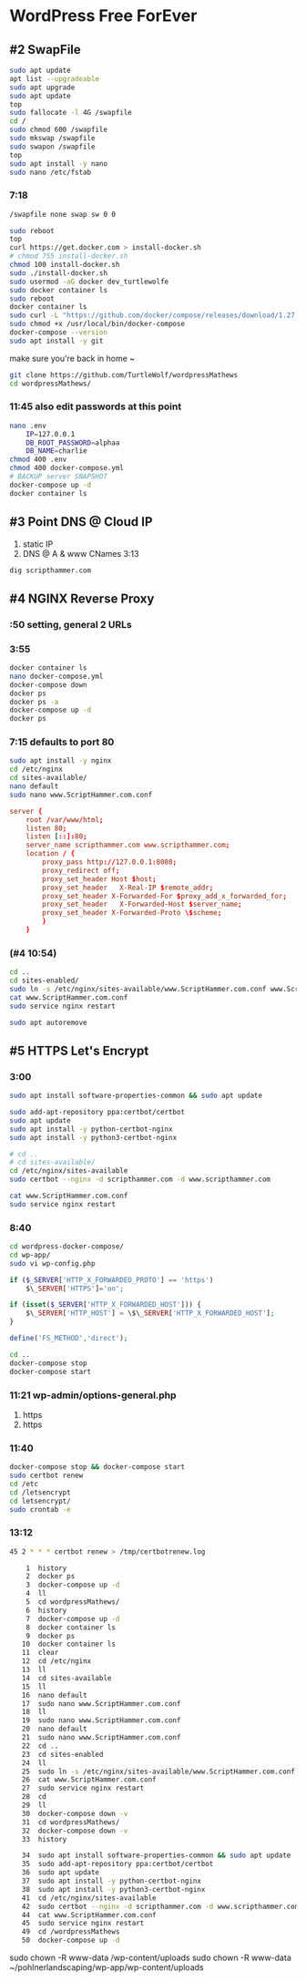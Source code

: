 # WordPress Free ForEver

## **#2 SwapFile**

```bash
sudo apt update
apt list --upgradeable
sudo apt upgrade
sudo apt update
top
sudo fallocate -l 4G /swapfile
cd /
sudo chmod 600 /swapfile
sudo mkswap /swapfile
sudo swapon /swapfile
top
sudo apt install -y nano
sudo nano /etc/fstab
```

### **7:18**

```bash 7:18
/swapfile none swap sw 0 0
```

```bash
sudo reboot
top
curl https://get.docker.com > install-docker.sh
# chmod 755 install-docker.sh
chmod 100 install-docker.sh
sudo ./install-docker.sh
sudo usermod -aG docker dev_turtlewolfe
sudo docker container ls
sudo reboot
docker container ls
sudo curl -L "https://github.com/docker/compose/releases/download/1.27.4/docker-compose-$(uname -s)-$(uname -m)" -o /usr/local/bin/docker-compose
sudo chmod +x /usr/local/bin/docker-compose
docker-compose --version
sudo apt install -y git
```

make sure you're back in home ~

<!-- git clone https://github.com/chrisbmatthews/wordpress-docker-compose.git -->

```bash
git clone https://github.com/TurtleWolf/wordpressMathews
cd wordpressMathews/
```

### **11:45 also edit passwords at this point**

```bash
nano .env
    IP=127.0.0.1
    DB_ROOT_PASSWORD=alphaa
    DB_NAME=charlie
chmod 400 .env
chmod 400 docker-compose.yml
# BACKUP server SNAPSHOT
docker-compose up -d
docker container ls
```

## **#3 Point DNS @ Cloud IP**

1. static IP
1. DNS @ A & www CNames 3:13

```bash
dig scripthammer.com
```

## **#4 NGINX Reverse Proxy**

### **:50** setting, general 2 URLs

### **3:55**

```bash
docker container ls
nano docker-compose.yml
docker-compose down
docker ps
docker ps -a
docker-compose up -d
docker ps
```

### **7:15** defaults to port 80

```bash
sudo apt install -y nginx
cd /etc/nginx
cd sites-available/
nano default
sudo nano www.ScriptHammer.com.conf
```

```conf
server {
    root /var/www/html;
    listen 80;
    listen [::]:80;
    server_name scripthammer.com www.scripthammer.com;
    location / {
        proxy_pass http://127.0.0.1:8080;
        proxy_redirect off;
        proxy_set_header Host $host;
        proxy_set_header   X-Real-IP $remote_addr;
        proxy_set_header X-Forwarded-For $proxy_add_x_forwarded_for;
        proxy_set_header   X-Forwarded-Host $server_name;
        proxy_set_header X-Forwarded-Proto \$scheme;
        }
    }
```

### (#4 10:54)

```bash
cd ..
cd sites-enabled/
sudo ln -s /etc/nginx/sites-available/www.ScriptHammer.com.conf www.ScriptHammer.com.conf
cat www.ScriptHammer.com.conf
sudo service nginx restart

sudo apt autoremove
```

## **#5 HTTPS Let's Encrypt**

### **3:00**

```bash
sudo apt install software-properties-common && sudo apt update
```

<!-- sudo apt update   -->
<!-- apt list --upgradeable   -->
<!-- sudo apt upgrade   -->

```bash
sudo add-apt-repository ppa:certbot/certbot
sudo apt update
sudo apt install -y python-certbot-nginx
sudo apt install -y python3-certbot-nginx
```

<!-- choose location   -->

```bash
# cd ..
# cd sites-available/
cd /etc/nginx/sites-available
sudo certbot --nginx -d scripthammer.com -d www.scripthammer.com
```

<!-- sudo certbot --nginx -d scripthammer.com -->
<!-- redirect unsecure   -->

```bash
cat www.ScriptHammer.com.conf
sudo service nginx restart
```

### **8:40**

```bash
cd wordpress-docker-compose/
cd wp-app/
sudo vi wp-config.php
```

```php
if ($_SERVER['HTTP_X_FORWARDED_PROTO'] == 'https')
    $\_SERVER['HTTPS']='on';

if (isset($_SERVER['HTTP_X_FORWARDED_HOST'])) {
    $\_SERVER['HTTP_HOST'] = \$\_SERVER['HTTP_X_FORWARDED_HOST'];
}
```

```php
define('FS_METHOD','direct');
```

```bash
cd ..
docker-compose stop
docker-compose start
```

### **11:21** wp-admin/options-general.php

1. https
1. https

### **11:40**

```bash
docker-compose stop && docker-compose start
sudo certbot renew
cd /etc
cd /letsencrypt
cd letsencrypt/
sudo crontab -e
```

### **13:12**

```bash
45 2 * * * certbot renew > /tmp/certbotrenew.log
```

```bash
    1  history
    2  docker ps
    3  docker-compose up -d
    4  ll
    5  cd wordpressMathews/
    6  history
    7  docker-compose up -d
    8  docker container ls
    9  docker ps
   10  docker container ls
   11  clear
   12  cd /etc/nginx
   13  ll
   14  cd sites-available
   15  ll
   16  nano default
   17  sudo nano www.ScriptHammer.com.conf
   18  ll
   19  sudo nano www.ScriptHammer.com.conf
   20  nano default
   21  sudo nano www.ScriptHammer.com.conf
   22  cd ..
   23  cd sites-enabled
   24  ll
   25  sudo ln -s /etc/nginx/sites-available/www.ScriptHammer.com.conf www.ScriptHammer.com.conf
   26  cat www.ScriptHammer.com.conf
   27  sudo service nginx restart
   28  cd
   29  ll
   30  docker-compose down -v
   31  cd wordpressMathews/
   32  docker-compose down -v
   33  history
```

```bash
   34  sudo apt install software-properties-common && sudo apt update
   35  sudo add-apt-repository ppa:certbot/certbot
   36  sudo apt update
   37  sudo apt install -y python-certbot-nginx
   38  sudo apt install -y python3-certbot-nginx
   41  cd /etc/nginx/sites-available
   42  sudo certbot --nginx -d scripthammer.com -d www.scripthammer.com
   44  cat www.ScriptHammer.com.conf
   45  sudo service nginx restart
   49  cd /wordpressMathews
   50  docker-compose up -d
```

sudo chown -R www-data <path>/wp-content/uploads
sudo chown -R www-data ~/pohlnerlandscaping/wp-app/wp-content/uploads
